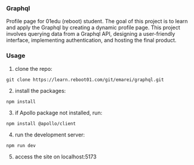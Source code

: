 ### Graphql
Profile page for 01edu (reboot) student. The goal of this project is
to learn and apply the Graphql by creating a dynamic profile page.
This project involves querying data from a Graphql API, designing a
user-friendly interface, implementing authentication, and hosting the
final product.

### Usage
1. clone the repo:
```
git clone https://learn.reboot01.com/git/emarei/graphql.git
```
2. install the packages:
```
npm install
```
3. if Apollo package not installed, run:
```
npm install @apollo/client
```
4. run the development server:
```
npm run dev
```
5. access the site on localhost:5173
